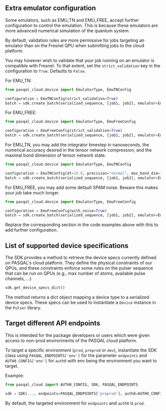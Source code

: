 ## Extra emulator configuration

Some emulators, such as EMU_TN and EMU_FREE, accept further configuration to control the emulation.
This is because these emulators are more advanced numerical simulation of the quantum system.

By default, validation rules are more permissive for jobs targeting an emulator than on the Fresnel QPU when submitting
jobs to the cloud platform.

You may however wish to validate that your job running on an emulator is compatible with Fresnel.
To that extent, set the `strict_validation` key in the configuration to `True`. Defaults to `False`.

For EMU_TN:

```python
from pasqal_cloud.device import EmulatorType, EmuTNConfig

configuration = EmuTNConfig(strict_validation=True)
batch = sdk.create_batch(serialized_sequence, [job1, job2], emulator=EmulatorType.EMU_TN, configuration=configuration)
```

For EMU_FREE:

```python
from pasqal_cloud.device import EmulatorType, EmuFreeConfig

configuration = EmuFreeConfig(strict_validation=True)
batch = sdk.create_batch(serialized_sequence, [job1, job2], emulator=EmulatorType.EMU_FREE, configuration=configuration)
```

For EMU_TN, you may add the integrator timestep in nanoseconds, the numerical accuracy desired in the tensor network
compression, and the maximal bond dimension of tensor network state.

```python
from pasqal_cloud.device import EmulatorType, EmuTNConfig

configuration = EmuTNConfig(dt=10.0, precision="normal", max_bond_dim=100)
batch = sdk.create_batch(serialized_sequence, [job1, job2], emulator=EmulatorType.EMU_TN, configuration=configuration)
```

For EMU_FREE, you may add some default SPAM noise. Beware this makes your job take much longer.

```python
from pasqal_cloud.device import EmulatorType, EmuFreeConfig

configuration = EmuFreeConfig(with_noise=True)
batch = sdk.create_batch(serialized_sequence, [job1, job2], emulator=EmulatorType.EMU_FREE, configuration=configuration)
```

Replace the corresponding section in the code examples above with this to add further configuration.

## List of supported device specifications

The SDK provides a method to retrieve the device specs currently defined on PASQAL's cloud platform.
They define the physical constraints of our QPUs, and these constraints enforce some rules on
the pulser sequence that can be run on QPUs (e.g., max number of atoms, available pulse channels, ...)

```python
sdk.get_device_specs_dict()
```

The method returns a dict object mapping a device type to a serialized device specs. These specs can be used
to instantiate a `Device` instance in the `Pulser` library.

## Target different API endpoints

This is intended for the package developers or users which were given access to non-prod
environments of the PASQAL cloud platform.

To target a specific environment (`prod`, `preprod` or `dev`), instantiate the SDK class using
`PASQAL_ENDPOINTS['env']` for the parameter `endpoints` and `AUTH0_CONFIG['env']` for
`auth0` with env being the environment you want to target.

Example:

```python
from pasqal_cloud import AUTH0_CONFIG, SDK, PASQAL_ENDPOINTS

sdk = SDK(..., endpoints=PASQAL_ENDPOINTS['preprod'], auth0=AUTH0_CONFIG['preprod'])
```

By default, the targeted environment for `endpoints` and `auth0` is `prod`.
